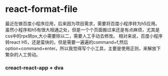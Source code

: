 
# react-format-file

最近在做百度小程序应用，后来因为项目需求，需要将百度小程序转为h5应用。虽然小程序和h5有很大相通之处，但是一个个页面搬过来还是有点麻烦，尤其是css中的rpx转px,大小需要除以二，需要人工手动去修改。
相对来说，百度小程序转react H5，还是蛮快的，但是需要一遍遍的command+f,然后option+command+enter。所以我觉得写个小工具，主要是使用正则，来解放下繁杂的人工劳动。

### creact-react-app + dva
